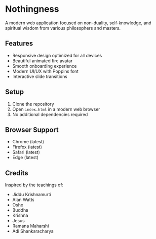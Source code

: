 # Nothingness

A modern web application focused on non-duality, self-knowledge, and spiritual wisdom from various philosophers and masters.

## Features

- Responsive design optimized for all devices
- Beautiful animated fire avatar
- Smooth onboarding experience
- Modern UI/UX with Poppins font
- Interactive slide transitions

## Setup

1. Clone the repository
2. Open `index.html` in a modern web browser
3. No additional dependencies required

## Browser Support

- Chrome (latest)
- Firefox (latest)
- Safari (latest)
- Edge (latest)

## Credits

Inspired by the teachings of:
- Jiddu Krishnamurti
- Alan Watts
- Osho
- Buddha
- Krishna
- Jesus
- Ramana Maharshi
- Adi Shankaracharya 